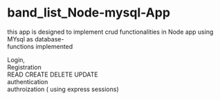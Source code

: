 # band_list_Node-mysql-App
this app is designed to implement crud functionalities in Node app using MYsql as database-<br />
functions implemented<br />

Login,<br />
Registration<br />
READ CREATE DELETE UPDATE<br />
authentication<br />
authroization  ( using express sessions)


